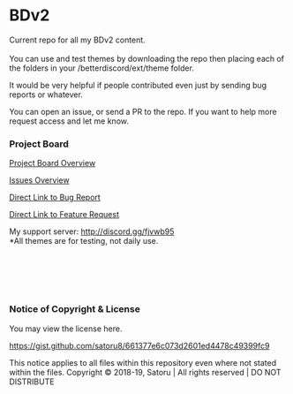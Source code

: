 # BDv2
Current repo for all my BDv2 content.
<br><br>
You can use and test themes by downloading the repo then placing each of the folders in your /betterdiscord/ext/theme folder.
<br>

It would be very helpful if people contributed even just by sending bug reports or whatever. 

You can open an issue, or send a PR to the repo. If you want to help more request access and let me know.

### Project Board
[Project Board Overview](https://github.com/satoru8/BDv2/projects/1 "Project Board")

[Issues Overview](https://github.com/satoru8/BDv2/issues "Issues Overview")

[Direct Link to Bug Report](https://github.com/satoru8/BDv2/issues/new?assignees=satoru8&labels=bug&template=bug_report.md&title=New%20Bug "Bug Report")

[Direct Link to Feature Request](https://github.com/satoru8/BDv2/issues/new?assignees=satoru8&labels=Feature%20Request&template=feature_request.md&title=New%20Feature "Feature Request")


My support server: http://discord.gg/fjvwb95
<br>
*All themes are for testing, not daily use.

<br><br><br><br>

### Notice of Copyright & License

You may view the license here.

https://gist.github.com/satoru8/661377e6c073d2601ed4478c49399fc9

This notice applies to all files within this repository even where not stated within the files.
Copyright © 2018-19, Satoru | All rights reserved | DO NOT DISTRIBUTE
